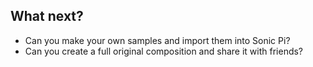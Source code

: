 ## What next?

- Can you make your own samples and import them into Sonic Pi?
- Can you create a full original composition and share it with friends?

